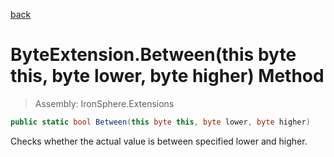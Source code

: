 ﻿

[back](/IronSphere.Extensions/types/ByteExtension)

# ByteExtension.Between(this byte this, byte lower, byte higher) Method

> Assembly: IronSphere.Extensions

```csharp
public static bool Between(this byte this, byte lower, byte higher)
```

Checks whether the actual value is between specified lower and higher.

 